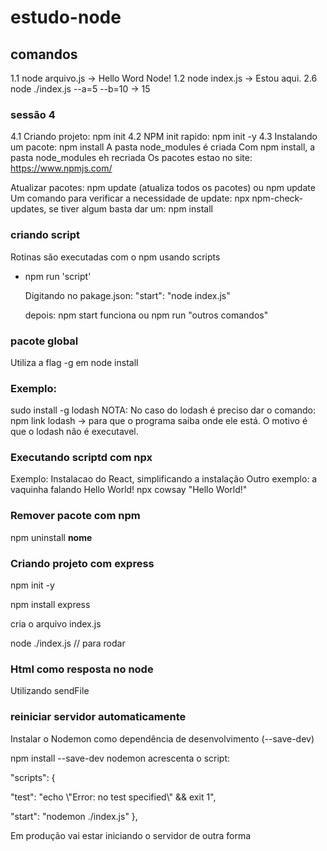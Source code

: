 # estudo-node

## comandos

1.1 node arquivo.js
    -> Hello Word Node!
1.2 node index.js -> Estou aqui.
2.6 node ./index.js --a=5 --b=10  -> 15

### sessão 4

4.1 Criando projeto: npm init
4.2 NPM init rapido: npm init -y
4.3 Instalando um pacote:
    npm install <nome>
    A pasta node_modules é criada
    Com npm install, a pasta node_modules eh recriada
Os pacotes estao no site: https://www.npmjs.com/ 

Atualizar pacotes: npm update (atualiza todos os pacotes) ou npm update <nome>
Um comando para verificar a necessidade de update: npx npm-check-updates, se tiver algum
basta dar um: npm install

### criando script

Rotinas são executadas com o npm usando scripts
- npm run 'script'
  <p> Digitando no pakage.json: "start": "node index.js"
  <p> depois: npm start funciona ou npm run "outros comandos"

### pacote global

Utiliza a flag -g em node install
### Exemplo:
sudo install -g lodash
NOTA: No caso do lodash é preciso dar o comando: 
npm link lodash -> para que o programa saiba onde ele está. O motivo é que o lodash não é executavel.

### Executando scriptd com npx

Exemplo: Instalacao do React, simplificando a instalação
Outro exemplo: a vaquinha falando Hello World! 
npx cowsay "Hello World!"

### Remover pacote com npm

npm uninstall <b>nome</b>

### Criando projeto com express
npm init -y
<p>npm install express
<p>cria o arquivo index.js
<p>node ./index.js  // para rodar

### Html como resposta no node
Utilizando sendFile

### reiniciar servidor automaticamente
Instalar o Nodemon como dependência de desenvolvimento (--save-dev)
<p>npm install --save-dev nodemon
acrescenta o script: 
<p>"scripts": {
    <p>"test": "echo \"Error: no test specified\" && exit 1",
     <p>"start": "nodemon ./index.js"
  },
<p>Em produção vai estar iniciando o servidor de outra forma